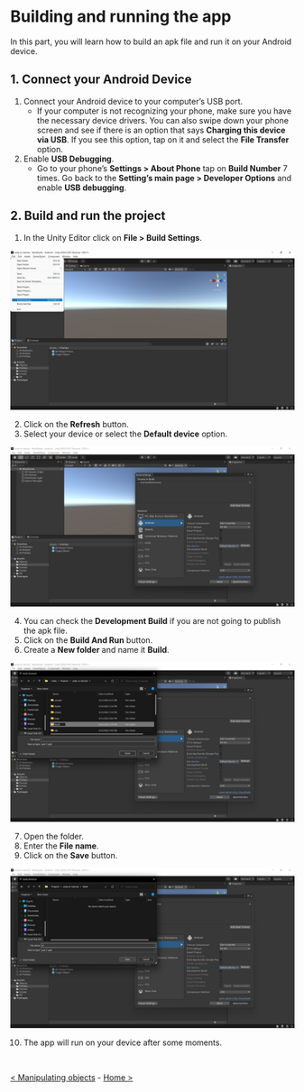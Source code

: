 # Building and running the app
In this part, you will learn how to build an apk file and run it on your Android device.

## 1. Connect your Android Device
1. Connect your Android device to your computer’s USB port.
    - If your computer is not recognizing your phone, make sure you have the necessary device drivers. You can also swipe down your phone screen and see if there is an option that says **Charging this device via USB**. If you see this option, tap on it and select the **File Transfer** option.
2. Enable **USB Debugging**.
    - Go to your phone’s **Settings > About Phone** tap on **Build Number** 7 times. Go back to the **Setting’s main page > Developer Options** and enable **USB debugging**.

## 2. Build and run the project
1. In the Unity Editor click on **File > Build Settings**.

![Screenshot 30](../res/img/screenshot-030.jpg)

2. Click on the **Refresh** button.
3. Select your device or select the **Default device** option.

![Screenshot 31](../res/img/screenshot-031.jpg)

4. You can check the **Development Build** if you are not going to publish the apk file.
5. Click on the **Build And Run** button.
6. Create a **New folder** and name it **Build**.

![Screenshot 32](../res/img/screenshot-032.jpg)

7. Open the folder.
8. Enter the **File name**.
9. Click on the **Save** button.

![Screenshot 33](../res/img/screenshot-033.jpg)

10. The app will run on your device after some moments.

&nbsp;

[< Manipulating objects](manipulating-objects.md) - [Home >](../README.md)